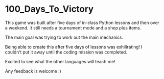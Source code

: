 # 100_Days_To_Victory

This game was built after five days of in-class Python lessons and then over a weekend. 
It still needs a tournament mode and a shop plus items.

The main goal was trying to work out the main mechanics. 

Being able to create this after five days of lessons was exhilirating! I couldn't put it away until the coding mission was completed.

Excited to see what the other languages will teach me!

Any feedback is welcome :)
